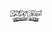 <!DOCTYPE html>
<html>
<head>
<meta charset="UTF-8">
<title>Angry Birds Slingshot Frenzy</title>
<meta name="Title" content="Angry Birds Slingshot Frenzy">
<meta name="keywords" content="angry birds, free angry birds, online game, play online, angry birds app, web browser, arcade game, online, play angry birds online, web, application, game, iphone, android, ipad, slingshot, catapult, explosions, golden egg, levels, pigs, birds, stars, high scores, angry birds rovio, play angry birds on computer, angry birds fangame, play angry birds free">
<meta name="viewport" content="width=device-width, initial-scale=1.0, maximum-scale=1.0, minimum-scale=1.0, user-scalable=no, viewport-fit=cover">
	<meta name="author" content="OssieTheOstrich">
	<link rel="manifest" href="appmanifest.json">
	<link rel="apple-touch-icon" sizes="128x128" href="icons/icon-128.png">
	<link rel="apple-touch-icon" sizes="256x256" href="icons/icon-256.png">
	<link rel="icon" type="image/png" href="icons/icon-256.png">

<link rel="stylesheet" href="style.css">

</head>
<body>
	<div>
		<!-- <p style="font-family:angrybirds_bold; text-align: center; color: white; font-size:50px">Angry Birds Slingshot Frenzy</p> -->
    <p style="text-align: center;"><img src="slingshot_frenzy_logo.png" style="width:10%;"></p>
	</div>
<div id="fb-root"></div>
	<script src="box2d.asm.js"></script>
	<script src="opus.js"></script>
	<script src="c2runtime.js"></script>
	<script src="start.js"></script>
	<script src="register-sw.js"></script>
</body>
</html>
